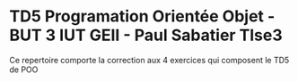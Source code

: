 # TD5 Programation Orientée Objet - BUT 3 IUT GEII - Paul Sabatier Tlse3
Ce repertoire comporte la correction aux 4 exercices qui composent le TD5 de POO
